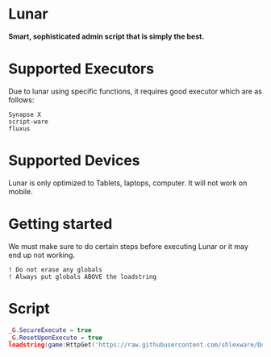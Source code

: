 
# Lunar
**Smart, sophisticated admin script that is simply the best.**


# Supported Executors
Due to lunar using specific functions, it requires good executor which are as follows:
```Krnl
Synapse X
script-ware
fluxus
```

# Supported Devices
Lunar is only optimized to Tablets, laptops, computer. It will not work on mobile.

# Getting started
We must make sure to do certain steps before executing Lunar or it may end up not working.
``` ! Do not execute any script before Lunar
! Do not erase any globals
! Always put globals ABOVE the loadstring
```

# Script
```lua
_G.SecureExecute = true
_G.ResetUponExecute = true
loadstring(game:HttpGet('https://raw.githubusercontent.com/shlexware/DomainX/main/source',true))()```


